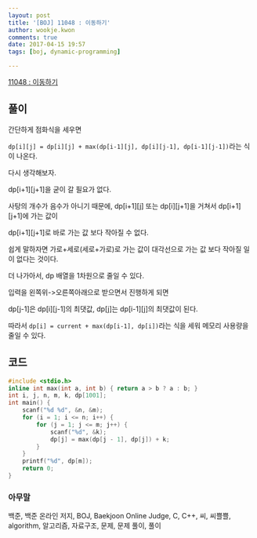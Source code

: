 ```yaml
---
layout: post
title: '[BOJ] 11048 : 이동하기'
author: wookje.kwon
comments: true
date: 2017-04-15 19:57
tags: [boj, dynamic-programming]

---
```


[11048 : 이동하기](https://www.acmicpc.net/problem/11048)

## 풀이

간단하게 점화식을 세우면

`dp[i][j] = dp[i][j] + max(dp[i-1][j], dp[i][j-1], dp[i-1][j-1])`라는 식이 나온다.

다시 생각해보자.

dp[i+1][j+1]을 굳이 갈 필요가 없다.

사탕의 개수가 음수가 아니기 때문에, dp[i+1][j] 또는 dp[i][j+1]을 거쳐서 dp[i+1][j+1]에 가는 값이

dp[i+1][j+1]로 바로 가는 값 보다 작아질 수 없다.

쉽게 말하자면 가로+세로(세로+가로)로 가는 값이 대각선으로 가는 값 보다 작아질 일이 없다는 것이다.

더 나가아서, dp 배열을 1차원으로 줄일 수 있다.

입력을 왼쪽위->오른쪽아래으로 받으면서 진행하게 되면

dp[j-1]은 dp[i][j-1]의 최댓값, dp[j]는 dp[i-1][j]의 최댓값이 된다.

따라서 `dp[i] = current + max(dp[i-1], dp[i])`라는 식을 세워 메모리 사용량을 줄일 수 있다.

## 코드

```cpp
#include <stdio.h>
inline int max(int a, int b) { return a > b ? a : b; }
int i, j, n, m, k, dp[1001];
int main() {
	scanf("%d %d", &n, &m);
	for (i = 1; i <= n; i++) {
		for (j = 1; j <= m; j++) {
			scanf("%d", &k);
			dp[j] = max(dp[j - 1], dp[j]) + k;
		}
	}
	printf("%d", dp[m]);
	return 0;
}
```

### 아무말  
백준, 백준 온라인 저지, BOJ, Baekjoon Online Judge, C, C++, 씨, 씨쁠쁠, algorithm, 알고리즘, 자료구조, 문제, 문제 풀이, 풀이